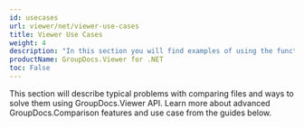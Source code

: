 ```yaml
---
id: usecases
url: viewer/net/viewer-use-cases
title: Viewer Use Cases
weight: 4
description: "In this section you will find examples of using the functions of GroupDocs.Viewer for .NET in production and other use cases."
productName: GroupDocs.Viewer for .NET
toc: False
---
```


This section will describe typical problems with comparing files and ways to solve them using GroupDocs.Viewer API.
Learn more about advanced GroupDocs.Comparison features and use case from the guides below.
